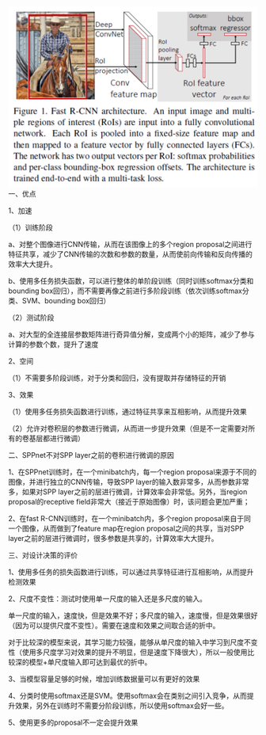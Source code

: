 ![image](https://github.com/shiyanwudi922/paper_summary/blob/master/picture/FastR-CNN/figure1.png)
一、优点

1、加速

（1）训练阶段

a、对整个图像进行CNN传输，从而在该图像上的多个region proposal之间进行特征共享，减少了CNN传输的次数和参数的数量，从而使前向传输和反向传播的效率大大提升。

b、使用多任务损失函数，可以进行整体的单阶段训练（同时训练softmax分类和bounding box回归），而不需要再像之前进行多阶段训练（依次训练softmax分类、SVM、bounding box回归）

（2）测试阶段

a、对大型的全连接层参数矩阵进行奇异值分解，变成两个小的矩阵，减少了参与计算的参数个数，提升了速度

2、空间

（1）不需要多阶段训练，对于分类和回归，没有提取并存储特征的开销

3、效果

（1）使用多任务损失函数进行训练，通过特征共享来互相影响，从而提升效果

（2）允许对卷积层的参数进行微调，从而进一步提升效果（但是不一定需要对所有的卷基层都进行微调）

二、SPPnet不对SPP layer之前的卷积进行微调的原因

1、在SPPnet训练时，在一个minibatch内，每一个region proposal来源于不同的图像，并进行独立的CNN传输，导致SPP layer的输入数非常多，从而参数非常多，如果对SPP layer之前的层进行微调，计算效率会非常低。另外，当region proposal的receptive field非常大（接近于原始图像）时，该问题会更加严重；

2、在fast R-CNN训练时，在一个minibatch内，多个region proposal来自于同一个图像，从而做到了feature map在region proposal之间的共享，当对SPP layer之前的层进行微调时，很多参数是共享的，计算效率大大提升。

三、对设计决策的评价

1、使用多任务的损失函数进行训练，可以通过共享特征进行互相影响，从而提升检测效果

2、尺度不变性：测试时使用单一尺度的输入还是多尺度的输入。

单一尺度的输入，速度快，但是效果不好；多尺度的输入，速度慢，但是效果很好（因为可以提供尺度不变性）。需要在速度和效果之间取合适的折中。

对于比较深的模型来说，其学习能力较强，能够从单尺度的输入中学习到尺度不变性（使用多尺度学习对效果的提升不明显，但是速度下降很大），所以一般使用比较深的模型+单尺度输入即可达到最优的折中。

3、当模型容量足够的时候，增加训练数据量可以有更好的效果

4、分类时使用softmax还是SVM。使用softmax会在类别之间引入竞争，从而提升效果，另外在训练时不需要分阶段训练，所以使用softmax会好一些。

5、使用更多的proposal不一定会提升效果